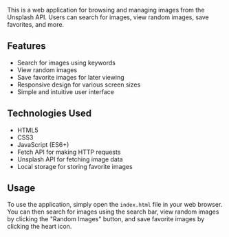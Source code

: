 
This is a web application for browsing and managing images from the Unsplash API. Users can search for images, view random images, save favorites, and more.

## Features

- Search for images using keywords
- View random images
- Save favorite images for later viewing
- Responsive design for various screen sizes
- Simple and intuitive user interface

## Technologies Used

- HTML5
- CSS3
- JavaScript (ES6+)
- Fetch API for making HTTP requests
- Unsplash API for fetching image data
- Local storage for storing favorite images

## Usage

To use the application, simply open the `index.html` file in your web browser. You can then search for images using the search bar, view random images by clicking the "Random Images" button, and save favorite images by clicking the heart icon.

